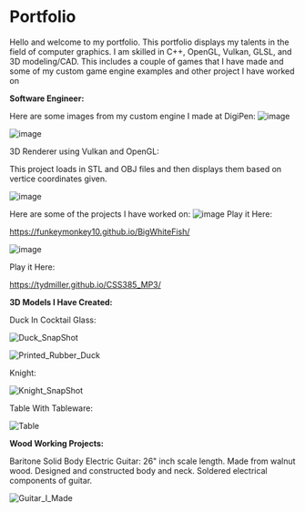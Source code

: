 # Portfolio
Hello and welcome to my portfolio. This portfolio displays my talents in the field of computer graphics. 
I am skilled in C++, OpenGL, Vulkan, GLSL, and 3D modeling/CAD. This includes a couple of games that I have made and some of my custom game engine examples and other project I have worked on

**Software Engineer:**

Here are some images from my custom engine I made at DigiPen:
![image](https://github.com/tydmiller/Portfolio/assets/70169338/9c00b695-8bd8-4337-85d2-16552f3c7125)

![image](https://github.com/tydmiller/Portfolio/assets/70169338/26c74675-9e25-491a-b114-7a75fd2c168e)

3D Renderer using Vulkan and OpenGL:

This project loads in STL and OBJ files and then displays them based on vertice coordinates given.

![image](https://github.com/tydmiller/Portfolio/assets/70169338/cc21c805-8384-465a-8ef0-d9835dca59cb)

Here are some of the projects I have worked on:
![image](https://github.com/tydmiller/Portfolio/assets/70169338/f40f322e-9ee3-4198-8782-7342e3ba951f)
Play it Here:

https://funkeymonkey10.github.io/BigWhiteFish/

![image](https://github.com/tydmiller/Portfolio/assets/70169338/cfa57007-2707-484a-b6ff-9a235c65e040)

Play it Here:

https://tydmiller.github.io/CSS385_MP3/

**3D Models I Have Created:**

Duck In Cocktail Glass:

![Duck_SnapShot](https://github.com/tydmiller/Portfolio/assets/70169338/5d6fa22b-cbb7-44f6-9c6b-87693fa1262e)

![Printed_Rubber_Duck](https://github.com/tydmiller/Portfolio/assets/70169338/37120333-b611-4aad-aed6-b944aeaad096)


Knight:

![Knight_SnapShot](https://github.com/tydmiller/Portfolio/assets/70169338/9f97a4e6-0a72-473f-8878-b67db7ca9d68)

Table With Tableware:

![Table](https://github.com/tydmiller/Portfolio/assets/70169338/c46549c9-48fb-4387-9e03-6c72400ff048)

**Wood Working Projects:**

Baritone Solid Body Electric Guitar:
26" inch scale length. Made from walnut wood. Designed and constructed body and neck. Soldered electrical components of guitar.

![Guitar_I_Made](https://github.com/user-attachments/assets/c8f7be39-17bc-4a7a-8b1f-c429ae7b5a1a)


